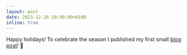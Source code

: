 ```yaml
---
layout: post
date: 2023-12-26 20:00:00+0100
inline: true
---
```


Happy holidays! To celebrate the season I published my first small [blog post](/blog/2023/primes_for_xmas/)! :gift:

